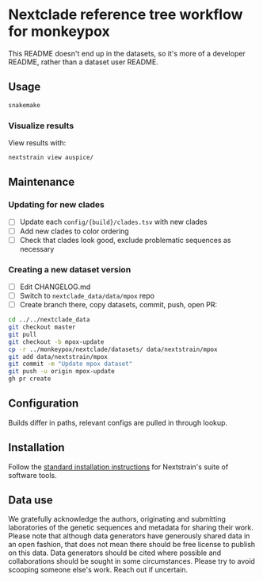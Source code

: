 # Nextclade reference tree workflow for monkeypox

This README doesn't end up in the datasets, so it's more of a developer README, rather than a dataset user README.

## Usage

```bash
snakemake
```

### Visualize results

View results with:

```bash
nextstrain view auspice/
```

## Maintenance

### Updating for new clades

- [ ] Update each `config/{build}/clades.tsv` with new clades
- [ ] Add new clades to color ordering
- [ ] Check that clades look good, exclude problematic sequences as necessary

### Creating a new dataset version

- [ ] Edit CHANGELOG.md
- [ ] Switch to `nextclade_data/data/mpox` repo
- [ ] Create branch there, copy datasets, commit, push, open PR:

```bash
cd ../../nextclade_data
git checkout master
git pull
git checkout -b mpox-update
cp -r ../monkeypox/nextclade/datasets/ data/nextstrain/mpox
git add data/nextstrain/mpox
git commit -m "Update mpox dataset"
git push -u origin mpox-update
gh pr create
```

## Configuration

Builds differ in paths, relevant configs are pulled in through lookup.

## Installation

Follow the [standard installation instructions](https://docs.nextstrain.org/en/latest/install.html) for Nextstrain's suite of software tools.

## Data use

We gratefully acknowledge the authors, originating and submitting laboratories of the genetic
sequences and metadata for sharing their work. Please note that although data generators have
generously shared data in an open fashion, that does not mean there should be free license to
publish on this data. Data generators should be cited where possible and collaborations should be
sought in some circumstances. Please try to avoid scooping someone else's work. Reach out if
uncertain.

